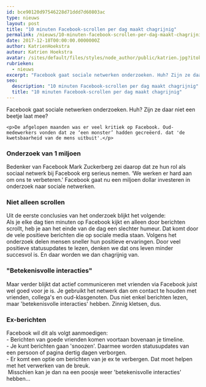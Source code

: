 ```yaml
---
id: bce90120d97546228d71ddd7d60803ac
type: nieuws
layout: post
title: "10 minuten Facebook-scrollen per dag maakt chagrijnig"
permalink: /nieuws/10-minuten-facebook-scrollen-per-dag-maakt-chagrijnig/
date: 2017-12-18T00:00:00.0000000Z
author: KatrienHoekstra
auteur: Katrien Hoekstra
avatar: /sites/default/files/styles/node_author/public/katrien.jpg?itok=s15NP7bv
rubrieken:
  - nieuws
excerpt: "Facebook gaat sociale netwerken onderzoeken. Huh? Zijn ze daar niet een beetje laat mee?  "
seo:
  description: "10 minuten Facebook-scrollen per dag maakt chagrijnig"
  title: "10 minuten Facebook-scrollen per dag maakt chagrijnig"
---
```

Facebook gaat sociale netwerken onderzoeken. Huh? Zijn ze daar niet een beetje laat mee?  

    <p>De afgelopen maanden was er veel kritiek op Facebook. Oud-medewerkers vonden dat ze ‘een monster’ hadden gecreëerd. dat 'de kwetsbaarheid van de mens uitbuit'.</p>
<h3>Onderzoek van 1 miljoen</h3>
<p>Bedenker van Facebook Mark Zuckerberg zei daarop dat ze hun rol als sociaal netwerk bij Facebook erg serieus nemen. ‘We werken er hard aan om ons te verbeteren.' Facebook gaat nu een miljoen dollar investeren in onderzoek naar sociale netwerken.</p>
<h3>Niet alleen scrollen</h3>
<p>Uit de eerste conclusies van het onderzoek blijkt het volgende:<br>Als je elke dag tien minuten op Facebook kijkt en alleen door berichten scrollt, heb je aan het einde van de dag een slechter humeur. Dat komt door de vele positieve berichten die op sociale media staan. Volgens het onderzoek delen mensen sneller hun positieve ervaringen. Door veel positieve statusupdates te lezen, denken we dat ons leven minder succesvol is. En daar worden we dan chagrijnig van.</p>
<h3>"Betekenisvolle interacties"</h3>
<p>Maar verder blijkt dat actief communiceren met vrienden via Facebook juist wel goed voor je is. Je gebruikt het netwerk dan om contact te houden met vrienden, collega's en oud-klasgenoten. Dus niet enkel berichten lezen, maar 'betekenisvolle interacties' hebben. Zinnig kletsen, dus.</p>
<h3>Ex-berichten</h3>
<p>Facebook wil dit als volgt aanmoedigen:<br>- Berichten van goede vrienden komen voortaan bovenaan je timeline.<br>- Je kunt berichten gaan 'snoozen'. Daarmee worden statusupdates van een persoon of pagina dertig dagen verborgen.<br>- Er komt een optie om berichten van je ex te verbergen. Dat moet helpen met het verwerken van de breuk.<br> Misschien kan je dan na een poosje weer 'betekenisvolle interacties' hebben...</p>  
